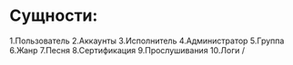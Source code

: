 # Сущности:
1.Пользователь
2.Аккаунты
3.Исполнитель
4.Администратор
5.Группа
6.Жанр
7.Песня
8.Сертификация
9.Прослушивания 
10.Логи
/
